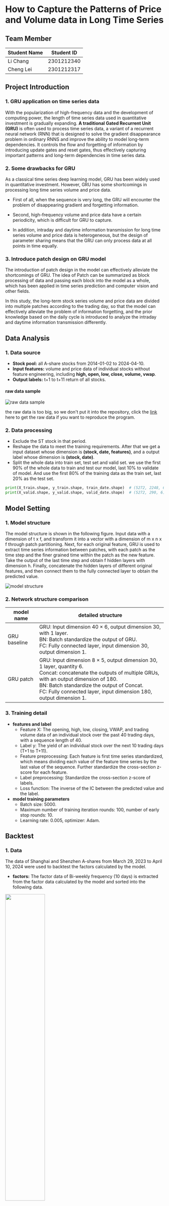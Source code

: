 # How to Capture the Patterns of Price and Volume data in Long Time Series

## Team Member

| Student Name | Student ID |
| ------------ | ---------- |
| Li Chang     | 2301212340 |
| Cheng Lei    | 2301212317 |

## Project Introduction

### 1. GRU application on time series data

With the popularization of high-frequency data and the development of computing power, the length of time series data used in quantitative investment is gradually expanding. **A traditional Gated Recurrent Unit (GRU)** is often used to process time series data, a variant of a recurrent neural network (RNN) that is designed to solve the gradient disappearance problem in ordinary RNNS and improve the ability to model long-term dependencies. It controls the flow and forgetting of information by introducing update gates and reset gates, thus effectively capturing important patterns and long-term dependencies in time series data.

### 2. Some drawbacks for GRU

As a classical time series deep learning model, GRU has been widely used in quantitative investment. However, GRU has some shortcomings in processing long time series volume and price data.

- First of all, when the sequence is very long, the GRU will encounter the problem of disappearing gradient and forgetting information.

- Second, high-frequency volume and price data have a certain periodicity, which is difficult for GRU to capture.

- In addition, intraday and daytime information transmission for long time series volume and price data is heterogeneous, but the design of parameter sharing means that the GRU can only process data at all points in time equally.

### 3. Introduce patch design on GRU model

The introduction of patch design in the model can effectively alleviate the shortcomings of GRU. The idea of Patch can be summarized as block processing of data and passing each block into the model as a whole, which has been applied in time series prediction and computer vision and other fields.

In this study, the long-term stock series volume and price data are divided into multiple patches according to the trading day, so that the model can effectively alleviate the problem of information forgetting, and the prior knowledge based on the daily cycle is introduced to analyze the intraday and daytime information transmission differently.

## Data Analysis

### 1. Data source

- **Stock pool:** all A-share stocks from 2014-01-02 to 2024-04-10. 
- **Input features:** volume and price data of individual stocks without feature engineering, including **high, open, low, close, volume, vwap**. 
- **Output labels:** t+1 to t+11 return of all stocks. 

#### raw data sample

![raw data sample](image/datasample.png)

the raw data is too big, so we don't put it into the repository, click the [link](https://disk.pku.edu.cn/link/AA2715E37E09614D25A07092DE39E4A33A) here to get the raw data if you want to reproduce the program. 

### 2. Data processing

- Exclude the ST stock in that period. 
- Reshape the data to meet the training requirements. After that we get a input dataset whose dimension is **(stock, date, features)**, and a output label whose dimension is **(stock, date)**. 
- Split the whole data into train set, test set and valid set. we use the first 90% of the whole data to train and test our model, last 10% to validate of model. And use the first 80% of the training data as the train set, last 20% as the test set. 

```python
print(X_train.shape, y_train.shape, train_date.shape)  # (5272, 2248, 6) (5272, 2248) (2248,)
print(X_valid.shape, y_valid.shape, valid_date.shape)  # (5272, 290, 6) (5272, 290) (250,)
```



## Model Setting

### 1. Model structure

The model structure is shown in the following figure. Input data with a dimension of t x f, and transform it into a vector with a dimension of m x n x f through patch partitioning. Next, for each original feature, GRU is used to extract time series information between patches, with each patch as the time step and the finer grained time within the patch as the new feature. Take the output of the last time step and obtain f hidden layers with dimension h. Finally, concatenate the hidden layers of different original features, and then connect them to the fully connected layer to obtain the predicted value. 

![model structure](image/model_structure.png)

### 2. Network structure comparison

| model name   | detailed structure                                           |
| ------------ | ------------------------------------------------------------ |
| GRU baseline | GRU: Input dimension 40 × 6, output dimension 30, with 1 layer.<br/>BN: Batch standardize the output of GRU.<br/>FC: Fully connected layer, input dimension 30, output dimension 1. |
| GRU patch    | GRU: Input dimension 8 × 5, output dimension 30, 1 layer, quantity 6.<br/>Concat: concatenate the outputs of multiple GRUs, with an output dimension of 180.<br/>BN: Batch standardize the output of Concat.<br/>FC: Fully connected layer, input dimension 180, output dimension 1. |

### 3. Training detail

- **features and label**
  - Feature X: The opening, high, low, closing, VWAP, and trading volume data of an individual stock over the past 40 trading days, with a sequence length of 40. 
  - Label y: The yield of an individual stock over the next 10 trading days (T+1 to T+11). 
  - Feature preprocessing: Each feature is first time series standardized, which means dividing each value of the feature time series by the last value of the sequence. Further standardize the cross-section z-score for each feature. 
  - Label preprocessing: Standardize the cross-section z-score of labels. 
  - Loss function: The inverse of the IC between the predicted value and the label. 
- **model training parameters**
  - Batch size: 5000. 
  - Maximum number of training iteration rounds: 100, number of early stop rounds: 10. 
  - Learning rate: 0.005, optimizer: Adam. 

## Backtest

### 1. Data

The data of Shanghai and Shenzhen A-shares from March 29, 2023 to April 10, 2024 were used to backtest the factors calculated by the model.

- **factors:** The factor data of Bi-weekly frequency (10 days) is extracted from the factor data calculated by the model and sorted into the following data.

<img src="image/factorsample.png" width='50%' ></img>

- **price:** The closing price data of all Shanghai and Shenzhen A-shares

<img src="image/pricesample.png" width='30%' ></img>

- **pool:** Stock pool data obtained from all Shanghai and Shenzhen A-shares excluding ST, suspension and new shares listed for less than 180 days

<img src="image/stockpool.png" width='25%' ></img>

- **benchmark:** Daily closing price of China Stock Index 000985

<img src="image/benchmark.png" width='25%' ></img>

### 2. Setting

- GRU_factor and GRU_patch_factor are positive factors, and IC (correlation coefficient between current stock factor value and next stock return) is calculated, and the mean of IC is positive
- Bi-weekly frequency (10 days) adjustment, consistent with the factor after processing
- On each position adjustment day, the stocks in the stock pool are divided into 1-10 groups according to the factor value from small to large. The first group is short, and the 10th group is long. A long_short hedging portfolio is constructed, and the cumulative return of the portfolio is calculated

### 3. Result

- **IC-IR:**

  |                  | IC_Mean      | IC_Std   | IR = IC_Mean/IC_std |
  | ---------------- | ------------ | -------- | ------------------- |
  | GRU_factor       | 0.008401     | 0.031259 | 0.268756            |
  | GRU_patch_factor | **0.014568** | 0.032363 | **0.450135**        |

  **The  Accumulated IC for GRU_factor:**

<img src="image/ic_gru.png" width='50%' ></img>

**The Accumulated IC for GRU_patch_factor：**

<img src="image/ic_gru_patch.png" width='50%' ></img>

- The IC_Mean of GRU_patch_factor is about **1.8 times** of GRU_factor, leading to a higher IR value for GRU_patch_factor. And the accumulated IC of GRU_patch_factor is about **0.34** while that of GRU_factor is about **0.18**. 

- **Return:**

  | **factor_quantile**         | Annual Return | Sharp Ratio   |
  | --------------------------- | ------------- | ------------- |
  | 1_group_GRU_factor          | -0.100464     | -0.490375     |
  | 10_group_GRU_factor         | -0.080131     | -0.391451     |
  | 1_group_GRU_patch_factor    | **-0.101550** | **-0.494740** |
  | 10_group_GRU_patch_factor   | **-0.059588** | **-0.315010** |
  | benchmark                   | -0.093992     | -0.672517     |
  | long-short_GRU_factor       | 0.023378      | 0.247522      |
  | long-short_GRU_patch_factor | **0.046369**  | **0.911205**  |

  From this table, we can see the backtest returns for both. For the long-short annual return, the value of GRU_patch_factor is about 2 times of the normal GRU factor.

- **Net value figure:**

  **For GRU_factor:**

<img src="image/netvalue_gru.png" width='70%' ></img>

**For GRU_patch_factor:**

<img src="image/netvalue_gru_patch.png" width='70%' ></img>

- For comparison, the Net value figure for GRU_patch_factor present a more obvious difference of the long and short group. Although the whole market performs poor during this backtest period, the long-short group of GRU_patch _factor achieves 4.6% positive return. And the excessive return of it is $4.6\% - (-9.3\%) = 13.9\%$.

- **Conclusion:**

  From the IC, return and differnce of long-short group, the GRU_patch_factor realizes a pretty good improvement over the GRU_factor.